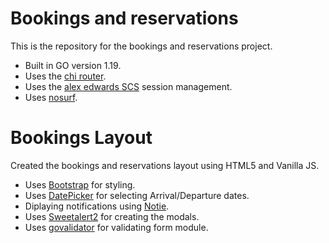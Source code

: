 # Bookings and reservations

This is the repository for the bookings and reservations project.

- Built in GO version 1.19.
- Uses the [chi router](http://github.com/go-chi/chi).
- Uses the [alex edwards SCS](http://github.com/alexedwards/scs) session management.
- Uses [nosurf](http://github.com/justinas/nosurf).

# Bookings Layout

Created the bookings and reservations layout using HTML5 and Vanilla JS.

- Uses [Bootstrap](https://getbootstrap.com/) for styling.
- Uses [DatePicker](https://github.com/mymth/vanillajs-datepicker) for selecting Arrival/Departure dates.
- Diplaying notifications using [Notie](https://github.com/jaredreich/notie).
- Uses [Sweetalert2](https://github.com/sweetalert2/sweetalert2) for creating the modals.
- Uses [govalidator](https://github.com/asaskevich/govalidator) for validating form module.
